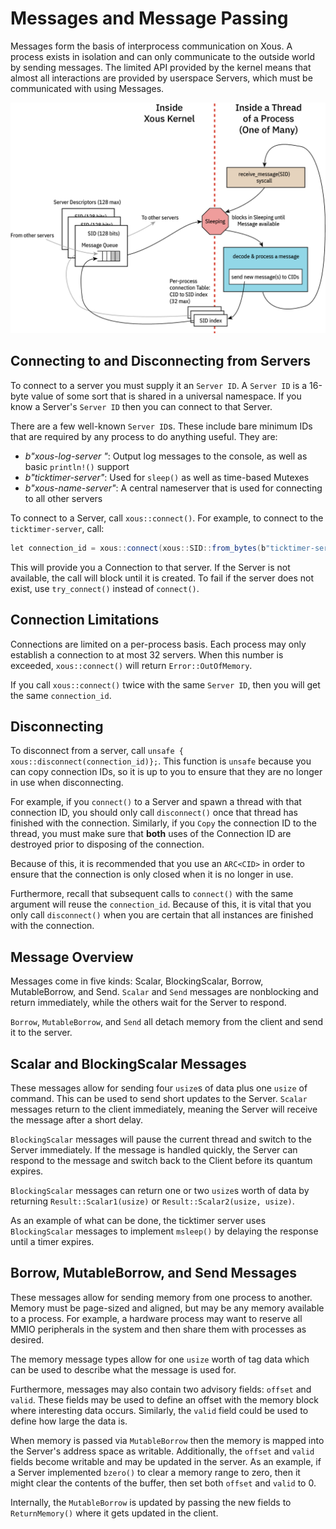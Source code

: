 # Messages and Message Passing

Messages form the basis of interprocess communication on Xous. A process exists in isolation and can only communicate to the outside world by sending messages. The limited API provided by the kernel means that almost all interactions are provided by userspace Servers, which must be communicated with using Messages.

![overview of message passing](images/messaging-arch.png)

## Connecting to and Disconnecting from Servers

To connect to a server you must supply it an `Server ID`. A `Server ID` is a 16-byte value of some sort that is shared in a universal namespace. If you know a Server's `Server ID` then you can connect to that Server.

There are a few well-known `Server ID`s. These include bare minimum IDs that are required by any process to do anything useful. They are:

* *b"xous-log-server "*: Output log messages to the console, as well as basic `println!()` support
* *b"ticktimer-server"*: Used for `sleep()` as well as time-based Mutexes
* *b"xous-name-server"*: A central nameserver that is used for connecting to all other servers

To connect to a Server, call `xous::connect()`. For example, to connect to the `ticktimer-server`, call:

```cs
let connection_id = xous::connect(xous::SID::from_bytes(b"ticktimer-server").unwrap())?;
```

This will provide you a Connection to that server. If the Server is not available, the call will block until it is created. To fail if the server does not exist, use `try_connect()` instead of `connect()`.

## Connection Limitations

Connections are limited on a per-process basis. Each process may only establish a connection to at most 32 servers. When this number is exceeded, `xous::connect()` will return `Error::OutOfMemory`.

If you call `xous::connect()` twice with the same `Server ID`, then you will get the same `connection_id`.

## Disconnecting

To disconnect from a server, call `unsafe { xous::disconnect(connection_id)};`. This function is `unsafe` because you can copy connection IDs, so it is up to you to ensure that they are no longer in use when disconnecting.

For example, if you `connect()` to a Server and spawn a thread with that connection ID, you should only call `disconnect()` once that thread has finished with the connection. Similarly, if you `Copy` the connection ID to the thread, you must make sure that **both** uses of the Connection ID are destroyed prior to disposing of the connection.

Because of this, it is recommended that you use an `ARC<CID>` in order to ensure that the connection is only closed when it is no longer in use.

Furthermore, recall that subsequent calls to `connect()` with the same argument will reuse the `connection_id`. Because of this, it is vital that you only call `disconnect()` when you are certain that all instances are finished with the connection.

## Message Overview

Messages come in five kinds: Scalar, BlockingScalar, Borrow, MutableBorrow, and Send. `Scalar` and `Send` messages are nonblocking and return immediately, while the others wait for the Server to respond.

`Borrow`, `MutableBorrow`, and `Send` all detach memory from the client and send it to the server.

## Scalar and BlockingScalar Messages

These messages allow for sending four `usize`s of data plus one `usize` of command. This can be used to send short updates to the Server. `Scalar` messages return to the client immediately, meaning the Server will receive the message after a short delay.

`BlockingScalar` messages will pause the current thread and switch to the Server immediately. If the message is handled quickly, the Server can respond to the message and switch back to the Client before its quantum expires.

`BlockingScalar` messages can return one or two `usize`s worth of data by returning `Result::Scalar1(usize)` or `Result::Scalar2(usize, usize)`.

As an example of what can be done, the ticktimer server uses `BlockingScalar` messages to implement `msleep()` by delaying the response until a timer expires.

## Borrow, MutableBorrow, and Send Messages

These messages allow for sending memory from one process to another. Memory must be page-sized and aligned, but may be any memory available to a process. For example, a hardware process may want to reserve all MMIO peripherals in the system and then share them with processes as desired.

The memory message types allow for one `usize` worth of tag data which can be used to describe what the message is used for.

Furthermore, messages may also contain two advisory fields: `offset` and `valid`. These fields may be used to define an offset with the memory block where interesting data occurs. Similarly, the `valid` field could be used to define how large the data is.

When memory is passed via `MutableBorrow` then the memory is mapped into the Server's address space as writable. Additionally, the `offset` and `valid` fields become writable and may be updated in the server. As an example, if a Server implemented `bzero()` to clear a memory range to zero, then it might clear the contents of the buffer, then set both `offset` and `valid` to 0.

Internally, the `MutableBorrow` is updated by passing the new fields to `ReturnMemory()` where it gets updated in the client.
